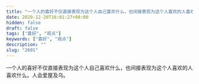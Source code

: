 ```yaml
---
title: "一个人的喜好不仅直接表现为这个人自己喜欢什么，也间接表现为这个人喜欢的人喜欢什么。人会爱屋及乌。"
date: 2020-12-26T16:01:27+08:00
hidden: false
draft: false
tags: ["喜好", "观点"]
keywords: ["喜好", "观点"]
description: ""
slug: "2601"
---
```


一个人的喜好不仅直接表现为这个人自己喜欢什么，也间接表现为这个人喜欢的人喜欢什么。人会爱屋及乌。